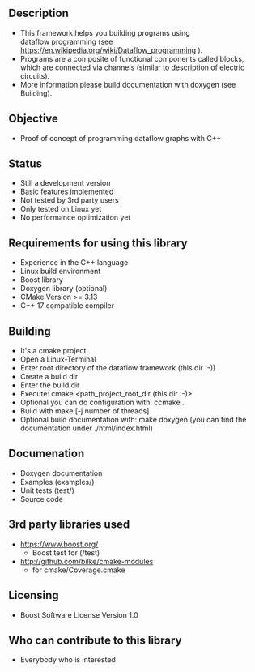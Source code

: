 ## Description
  * This framework helps you building programs using  
    dataflow programming 
    (see https://en.wikipedia.org/wiki/Dataflow_programming ).
  * Programs are a composite of functional components called blocks, which are
    connected via channels (similar to description of electric circuits).
  * More information please build documentation with doxygen (see Building).

## Objective
  * Proof of concept of programming dataflow graphs with C++

## Status
  * Still a development version
  * Basic features implemented
  * Not tested by 3rd party users
  * Only tested on Linux yet
  * No performance optimization yet
  
## Requirements for using this library 
  * Experience in the C++ language
  * Linux build environment
  * Boost library
  * Doxygen library (optional)
  * CMake Version >= 3.13 
  * C++ 17 compatible compiler 

## Building
  * It's a cmake project
  * Open a Linux-Terminal
  * Enter root directory of the dataflow framework (this dir :-))
  * Create a build dir
  * Enter the build dir
  * Execute: cmake <path_project_root_dir (this dir :-)>
  * Optional you can do configuration with: ccmake .
  * Build with make [-j number of threads]
  * Optional build documentation with: make doxygen
    (you can find the documentation under ./html/index.html)

## Documenation
  * Doxygen documentation
  * Examples (examples/)
  * Unit tests (test/)
  * Source code

## 3rd party libraries used
  * https://www.boost.org/ 
    * Boost test for (/test) 
  * http://github.com/bilke/cmake-modules
    * for cmake/Coverage.cmake

## Licensing
  * Boost Software License Version 1.0 

## Who can contribute to this library
  * Everybody who is interested 

